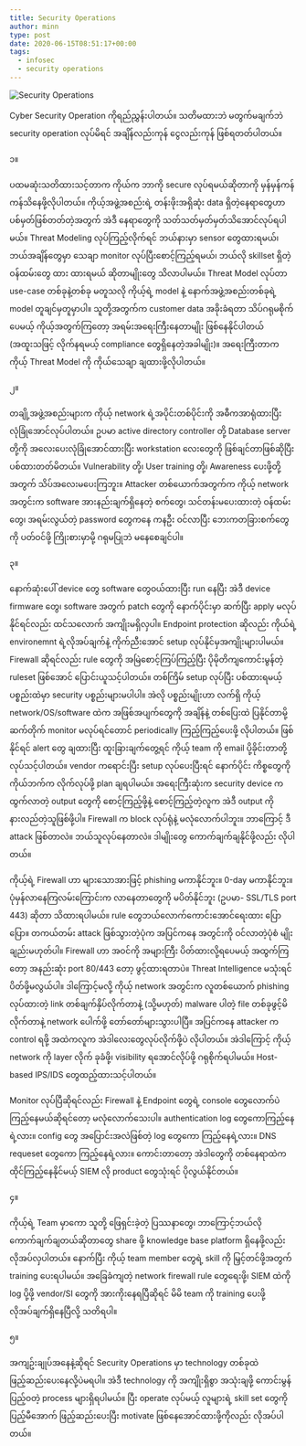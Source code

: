 ```yaml
---
title: Security Operations
author: minn
type: post
date: 2020-06-15T08:51:17+00:00
tags:
  - infosec
  - security operations
---
```

![Security Operations](https://images.unsplash.com/photo-1496368077930-c1e31b4e5b44)

Cyber Security Operation ကိုရည်ညွှန်းပါတယ်။ သတိမထားဘဲ မတွက်မချက်ဘဲ security operation လုပ်မိရင် အချိန်လည်းကုန် ငွေလည်းကုန် ဖြစ်ရတတ်ပါတယ်။ 


၁။

ပထမဆုံးသတိထားသင့်တာက ကိုယ်က ဘာကို secure လုပ်ရမယ်ဆိုတာကို မှန်မှန်ကန်ကန်သိနေဖို့လိုပါတယ်။ ကိုယ့်အဖွဲ့အစည်းရဲ့ တန်းဖိုးအရှိဆုံး data ရှိတဲ့နေရာတွေဟာ ပစ်မှတ်ဖြစ်တတ်တဲ့အတွက် အဲဒီ နေရာတွေကို ‌သတ်သတ်မှတ်မှတ်သိအောင်လုပ်ရပါမယ်။ Threat Modeling လုပ်ကြည့်လိုက်ရင် ဘယ်နားမှာ sensor တွေထားရမယ်၊ ဘယ်အချိန်တွေမှာ သေချာ monitor လုပ်ပြီးစောင့်ကြည့်ရမယ်၊ ဘယ်လို skillset ရှိတဲ့ဝန်ထမ်းတွေ ထား ထားရမယ် ဆိုတာမျိုးတွေ သိလာပါမယ်။ Threat Model လုပ်တာ use-case တစ်ခုနဲ့တစ်ခု မတူသလို ကိုယ့်ရဲ့ model နဲ့ နောက်အဖွဲ့အစည်းတစ်ခုရဲ့ model တူချင်မှတူမှာပါ။ သူတို့အတွက်က customer data အခိုးခံရတာ သိပ်ဂရုမစိုက်ပေမယ့် ကိုယ့်အတွက်ကြတော့ အရမ်း‌အရေးကြီးနေတာမျိုး ဖြစ်နေနိုင်ပါတယ် (အထူးသဖြင့် လိုက်နရမယ့် compliance တွေရှိနေတဲ့အခါမျိုး)။ အရေးကြီးတာက ကိုယ့် Threat Model ကို ကိုယ်သေချာ ချထားဖို့လိုပါတယ်။ 

၂။

တချို့အဖွဲ့အစည်းများက ကိုယ့် network ရဲ့အပိုင်းတစ်ပိုင်းကို အဓီကအာရုံထားပြီး လုံခြုံအောင်လုပ်ပါတယ်။ ဥပမာ active directory controller တို့ Database server တို့ကို အလေးပေးလုံခြုံအောင်ထားပြီး workstation လေးတွေကို ဖြစ်ချင်တာဖြစ်ဆိုပြီး ပစ်ထားတတ်မိတယ်။ Vulnerability တို့၊ User training တို့၊ Awareness ပေးဖို့တို့အတွက် သိပ်အလေးမပေးကြဘူး။ Attacker တစ်ယောက်အတွက်က ကိုယ့် network အတွင်းက software အားနည်းချက်ရှိနေတဲ့ စက်တွေ၊ သင်တန်းမပေးထားတဲ့ ဝန်ထမ်းတွေ၊ အရမ်းလွယ်တဲ့ password တွေကနေ ကနဦး ဝင်လာပြီး ဘေးကတခြားစက်တွေကို ပတ်ဝင်ဖို့ ကြိုးစားမှာမို့ ဂရုမပြုဘဲ မနေစေချင်ပါ။

၃။

နောက်ဆုံးပေါ် device တွေ software တွေဝယ်ထားပြီး run နေပြီး အဲဒီ device firmware တွေ၊ software အတွက် patch တွေကို နောက်ပိုင်းမှာ ဆက်ပြီး apply မလုပ်နိုင်ရင်လည်း ထင်သလောက် အကျိုးမရှိလှပါ။ Endpoint protection ဆိုလည်း ကိုယ်ရဲ့ environemnt ရဲ့လိုအပ်ချက်နဲ့ ကိုက်ညီးအောင် setup လုပ်နိုင်မှ‌အကျိုးများပါမယ်။ Firewall ဆိုရင်လည်း rule တွေကို အမြဲစောင့်ကြပ်ကြည့်ပြီး ပိုမိုတိကျကောင်းမွန်တဲ့ ruleset ဖြစ်အောင် ပြောင်းယူသင့်ပါတယ်။ တစ်ကြိမ် setup လုပ်ပြီး ပစ်ထားရမယ့် ပစ္စည်းထဲမှာ security ပစ္စည်းများမပါပါ။ အဲလို ပစ္စည်းမျိုးဟာ လက်ရှိ ကိုယ့် network/OS/software ထဲက အဖြစ်အပျက်တွေကို အချိန်နဲ့ တစ်ပြေးထဲ ပြနိုင်တာမို့ ဆက်တိုက် monitor မလုပ်ရင်တောင် periodically ကြည့်ကြည့်ပေးဖို့ လိုပါတယ်။ ဖြစ်နိုင်ရင် alert တွေ ချထားပြီး ထူးခြားချက်တွေ့ရင် ကိုယ့် team ကို email ပို့ခိုင်းတာတို့ လုပ်သင့်ပါတယ်။ vendor ကရောင်းပြီး setup လုပ်ပေးပြီးရင် နောက်ပိုင်း ကိစ္စတွေကို ကိုယ်ဘက်က လိုက်လုပ်ဖို့ plan ချရပါမယ်။ အရေးကြီးဆုံးက security device ကထွက်လာတဲ့ output တွေကို စောင့်ကြည့်ဖို့နဲ့ စောင့်ကြည့်တဲ့လူက အဲဒီ output ကို နားလည်တဲ့သူဖြစ်ဖို့ပါ။ Firewall က block လုပ်ရုံနဲ့ မလုံလောက်ပါဘူး။ ဘာကြောင့် ဒီ attack ဖြစ်တာလဲ။ ဘယ်သူလုပ်နေတာလဲ။ ဒါမျိုးတွေ ကောက်ချက်ချနိုင်ဖို့လည်း လိုပါတယ်။

ကိုယ့်ရဲ့ Firewall ဟာ များသောအားဖြင့် phishing မကာနိုင်ဘူး။ 0-day မကာနိုင်ဘူး။ ပုံမှန်လာနေကြလမ်းကြောင်းက လာနေတာတွေကို မပိတ်နိုင်ဘူး (ဥပမာ- SSL/TLS port 443) ဆိုတာ သိထားရပါမယ်။ rule တွေဘယ်လောက်ကောင်းအောင်ရေးထား ပြောပြော။ တကယ်တမ်း attack ဖြစ်သွားတဲ့ပုံက အပြင်ကနေ အတွင်းကို ဝင်လာတဲ့ပုံစံ မျိုးချည်းမဟုတ်ပါ။ Firewall ဟာ အဝင်ကို အများကြီး ပိတ်ထားလို့ရပေမယ့် အထွက်ကြတော့ အနည်းဆုံး port 80/443 တော့ ဖွင့်ထားရတာပဲ။ Threat Intelligence မသုံးရင် ပိတ်ဖို့မလွယ်ပါ။ ဒါကြောင့်မလို့ ကိုယ့် network အတွင်းက လူတစ်ယောက် phishing လုပ်ထားတဲ့ link တစ်ချက်နှိပ်လိုက်တာနဲ့ (သို့မဟုတ်) malware ပါတဲ့ file တစ်ခုဖွင့်မိလိုက်တာနဲ့ network ပေါက်ဖို့ တော်တော်များသွားပါပြီ။ အပြင်ကနေ attacker က control ရဖို့ အထဲကလူက အဲဒါလေးတွေလုပ်လိုက်ဖို့ပဲ လိုပါတယ်။ အဲဒါကြောင့် ကိုယ့် network ကို layer လိုက် ခုခံဖို့၊ visibility ရအောင်လိုပ်ဖို့ ဂရုစိုက်ရပါမယ်။ Host-based IPS/IDS တွေထည့်ထားသင့်ပါတယ်။

Monitor လုပ်ပြီဆိုရင်လည်း Firewall နဲ့ Endpoint တွေရဲ့ console တွေလောက်ပဲ ကြည့်နေမယ်ဆိုရင်တော့ မလုံလောက်သေးပါ။ authentication log တွေကောကြည့်နေရဲ့လား။ config တွေ အပြောင်းအလဲဖြစ်တဲ့ log တွေကော ကြည့်နေရဲ့လား။ DNS requeset တွေကော ကြည့်နေရဲ့လား။ ကောင်းတာတော့ အဲဒါတွေကို တစ်နေရာထဲက ထိုင်ကြည့်နေနိုင်မယ့် SIEM လို product တွေသုံးရင် ပိုလွယ်နိုင်တယ်။

၄။ 

ကိုယ့်ရဲ့ Team မှာကော သူတို့ ဖြေရှင်းခဲ့တဲ့ ပြဿနာတွေ၊ ဘာကြောင့်ဘယ်လို ကောက်ချက်ချတယ်ဆိုတာတွေ share ဖို့ knowledge base platform ရှိနေဖို့လည်း လိုအပ်လှပါတယ်။ နောက်ပြီး ကိုယ့် team member တွေရဲ့ skill ကို မြှင့်တင်ဖို့အတွက် training ပေးရပါမယ်။ အခြေခံကျတဲ့ network firewall rule တွေရေးဖို့၊ SIEM ထဲကို log ပို့ဖို့ vendor/SI တွေကို အားကိုးနေရပြီဆိုရင် မိမိ team ကို training ပေးဖို့ လိုအပ်ချက်ရှိနေပြီလို့ သတိရပါ။  

၅။

အကျဥ်းချုပ်အနေနဲ့ဆိုရင် Security Operations မှာ technology တစ်ခုထဲ ဖြည့်ဆည်းပေးနေလို့ပဲမရပါ။ အဲဒီ technology ကို အကျိုးရှိစွာ အသုံးချဖို့ ကောင်းမွန်ပြည့်ဝတဲ့ process များရှိရပါမယ်။ ပြီး operate လုပ်မယ့် လူများရဲ့ skill set တွေကို ပြည့်မီအောက် ဖြည့်ဆည်းပေးပြီး motivate ဖြစ်နေအောင်ထားဖို့ကိုလည်း လိုအပ်ပါတယ်။ 